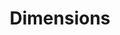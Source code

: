 ---
bigquery: https://console.cloud.google.com/bigquery?p=covid-19-dimensions-ai&page=table&d=data&t=publications
contributors: Digital Science, https://www.digital-science.com/
cost: Free for personal, non-commercial use.
description: Dimensions contains more than 100 million publications, ranging from
  articles published in scholarly journals, books and book chapters, to preprints
  and conference proceedings. All publications are contextualized with linked data
  sets, funding, publications, patents, clinical trials, and policy documents. You
  can also view associated categories, funders, institutions, and researcher profiles.
documentation: https://docs.dimensions.ai/bigquery/index.html
last_edit: Mon, 04 Apr 2022 19:04:00 GMT
location: https://www.dimensions.ai/products/free/
maintained_by: Digital Science, https://www.digital-science.com/
schema_fields: '[''family_members_ids'', ''funder_org'', ''supporting_grant_ids'',
  ''filing_status'', ''filing_year'', ''research_org_countries'', ''phase'', ''linkout'',
  ''open_access_categories'', ''book_series_title'', ''original_assignee_countries'',
  ''publication_date'', ''external_ids'', ''issue'', ''priority_date'', ''date_normal'',
  ''repository_id'', ''reference_ids'', ''date_print'', ''funding_cny'', ''brief_title'',
  ''funding_usd'', ''funder_org_state_codes'', ''category_hra'', ''research_org_city_names'',
  ''conference'', ''researcher_ids'', ''date_online'', ''funding_currency'', ''research_org_state_names'',
  ''foa_number'', ''investigators'', ''altmetrics'', ''eisbn'', ''original_title'',
  ''expiration_year'', ''pmid'', ''funder_org_acronyms'', ''language'', ''funding_nzd'',
  ''publication_ids'', ''funding_chf'', ''assignee_orgs'', ''original_assignee_orgs'',
  ''open_access_categories_v2'', ''pmcid'', ''resulting_publication_doi'', ''conditions'',
  ''end_date'', ''jurisdiction'', ''priority_year'', ''repository_name'', ''funder_org_cities'',
  ''license'', ''category_sdg'', ''associated_publication_doi'', ''id'', ''publication_year'',
  ''source_id'', ''editors'', ''registry'', ''associated_publication_pmid'', ''current_assignee'',
  ''gender'', ''authors'', ''isbn'', ''research_org_country_names'', ''family_id'',
  ''associated_grant_ids'', ''category_uoa'', ''relationships'', ''cited_by_ids'',
  ''categories'', ''family_count'', ''name'', ''date_modified'', ''category_icrp_cso'',
  ''original_abstract'', ''category_for'', ''active_years'', ''proceedings_title'',
  ''acronyms'', ''associated_publication_arxiv_id'', ''established'', ''address'',
  ''funder_orgs'', ''acronym'', ''funding_gbp'', ''clinical_trial_ids'', ''citations'',
  ''citation_string'', ''citations_count'', ''category_rcdc'', ''grant_number'', ''date_inserted'',
  ''cpc'', ''funding_amount'', ''date'', ''filing_date'', ''arxiv_id'', ''journal_lists'',
  ''metrics'', ''start_date'', ''ipcr'', ''application_number'', ''current_assignee_countries'',
  ''labels'', ''category_bra'', ''legal_status'', ''start_year'', ''journal'', ''funder_countries'',
  ''type'', ''book_title'', ''year'', ''original_assignee'', ''end_year'', ''research_org_state_codes'',
  ''funder_org_countries'', ''status'', ''inventor_names'', ''granted_year'', ''patent_ids'',
  ''pages'', ''organisation_details'', ''links'', ''interventions'', ''volume'', ''research_orgs'',
  ''created_date'', ''subtitles'', ''expiration_date'', ''email_address'', ''embargo_date'',
  ''granted_date'', ''kind'', ''title'', ''funding_cad'', ''mesh_terms'', ''category_icrp_ct'',
  ''associated_publication_id'', ''description'', ''repository_url'', ''doi'', ''funding_eur'',
  ''assignee_countries'', ''publisher'', ''parent_id'', ''aliases'', ''legal_events'',
  ''wikipedia_url'', ''acknowledgements'', ''current_assignee_orgs'', ''types'', ''funding_aud'',
  ''abstract'', ''date_imported_gbq'', ''funding_details'', ''category_hrcs_hc'',
  ''concepts'', ''mesh_headings'', ''research_org_cities'', ''category_hrcs_rac'',
  ''resulting_publication_ids'', ''funding_jpy'']'
shortname: dimensions
tags:
- scholarly literature
- patents
- funding
- clinical trials
- academic profiles
terms_of_use: 'Use of both the Dimensions COVID-19 dataset and full Dimensions dataset
  are subject to the Dimensions Terms of use: https://www.dimensions.ai/policies-terms-legal '
title: Dimensions
uuid: dcff88bd-fe6b-4fdb-8159-809bf9d7bc1c
---